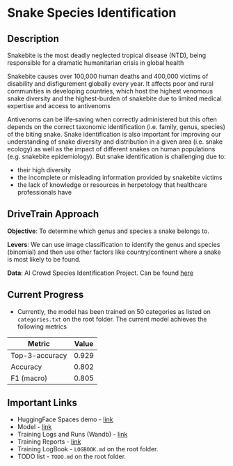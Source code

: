 # Snake Species Identification

## Description
Snakebite is the most deadly neglected tropical disease (NTD), being responsible for a dramatic humanitarian crisis in global health

Snakebite causes over 100,000 human deaths and 400,000 victims of disability and disfigurement globally every year. It affects poor and rural communities in developing countries, which host the highest venomous snake diversity and the highest-burden of snakebite due to limited medical expertise and access to antivenoms

Antivenoms can be life‐saving when correctly administered but this often depends on the correct taxonomic identification (i.e. family, genus, species) of the biting snake. Snake identification is also important for improving our understanding of snake diversity and distribution in a given area (i.e. snake ecology) as well as the impact of different snakes on human populations (e.g. snakebite epidemiology). But snake identification is challenging due to:

- their high diversity
- the incomplete or misleading information provided by snakebite victims
- the lack of knowledge or resources in herpetology that healthcare professionals have


## DriveTrain Approach

**Objective**: To determine which genus and species a snake belongs to.

**Levers**: We can use image classification to identify the genus and
species (binomial) and then use other factors like country/continent where a snake is most likely to be found.

**Data**: AI Crowd Species Identification Project. Can be found
[here](https://www.aicrowd.com/challenges/snakeclef2021-snake-species-identification-challenge)

## Current Progress

- Currently, the model has been trained on 50 categories as listed on `categories.txt` on the root folder.
The current model achieves the following metrics


| Metric | Value |
| --- | --- |
| Top-3-accuracy | 0.929 |
| Accuracy | 0.802 |
| F1 (macro) | 0.805 |

## Important Links

- HuggingFace Spaces demo - [link](https://huggingface.co/spaces/Jimmie/snake-species-identification)
- Model - [link](https://huggingface.co/Jimmie/snake-species-identification)
- Training Logs and Runs (Wandb) - [link](https://wandb.ai/jimmiemunyi/the-snake-project-cls)
- Training Reports - [link](https://wandb.ai/jimmiemunyi/the-snake-project-cls/reportlist)
- Training LogBook - `LOGBOOK.md` on the root folder.
- TODO list - `TODO.md` on the root folder.
